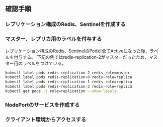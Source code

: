 ## 確認手順

### レプリケーション構成のRedis、Sentinelを作成する

### マスター、レプリカ用のラベルを付与する
レプリケーション構成のRedis、SentinelのPodが全てActiveになった後、ラベルを付与する。
下記の例ではredis-replication-2がマスターだったため、マスター用のラベルをつけている。

```sh
kubectl label pods redis-replication-2 redis-role=master
kubectl label pods redis-replication-0 redis-role=replica
kubectl label pods redis-replication-1 redis-role=replica
kubectl label pods redis-replication-3 redis-role=replica
kubectl get pods -l role=replication --show-labels
```

### NodePortのサービスを作成する


### クライアント環境からアクセスする



